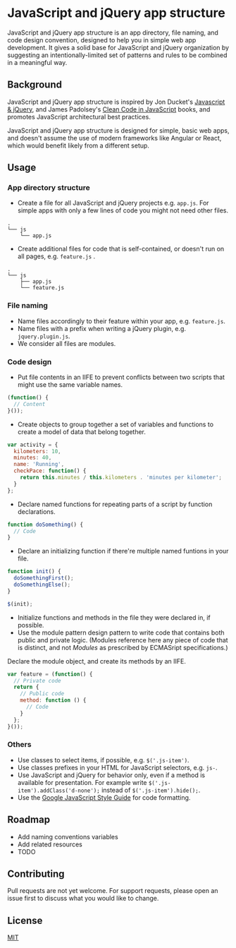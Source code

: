 # JavaScript and jQuery app structure
JavaScript and jQuery app structure is an app directory, file naming, and code design convention, designed to help you in simple web app development. It gives a solid base for JavaScript and jQuery organization by suggesting an intentionally-limited set of patterns and rules to be combined in a meaningful way.

## Background
JavaScript and jQuery app structure is inspired by Jon Ducket's [Javascript & jQuery](https://javascriptbook.com), and James Padolsey's [Clean Code in JavaScript](https://www.sitepoint.com/premium/books/clean-code-in-javascript) books, and promotes JavaScript architectural  best practices.

JavaScript and jQuery app structure is designed for simple, basic web apps, and doesn't assume the use of modern frameworks like Angular or React, which would benefit likely from a different setup.

## Usage
### App directory structure
- Create a file for all JavaScript and jQuery projects e.g. `app.js`. For simple apps with only a few lines of code you might not need other files.

```
.
└── js
    └── app.js
```

- Create additional files for code that is self-contained, or doesn't run on all pages, e.g.  `feature.js` .
```
.
└── js
    ├── app.js
    └── feature.js
```

### File naming
- Name files accordingly to their feature within your app, e.g. `feature.js`.
- Name files with a prefix when writing a jQuery plugin, e.g. `jquery.plugin.js`.
- We consider all files are modules.

### Code design
- Put file contents in an IIFE to prevent conflicts between two scripts that might use the same variable names.
``` js
(function() {
  // Content
}());
```

- Create objects to group together a set of variables and functions to create a model of data that belong together.
``` js
var activity = {
  kilometers: 10,
  minutes: 40,
  name: 'Running',
  checkPace: function() {
    return this.minutes / this.kilometers . 'minutes per kilometer';
  }
};
```
- Declare named functions for repeating parts of a script by function declarations.
``` js
function doSomething() {
  // Code
}
```

- Declare an initializing function if there're multiple named funtions in your file.
``` js
function init() {
  doSomethingFirst();
  doSomethingElse();
}

$(init);
```

- Initialize functions and methods in the file they were declared in, if possible.
- Use the module pattern design pattern to write code that contains both public and private logic. (Modules reference here any piece of code that is distinct, and not _Modules_ as prescribed by ECMASript specifications.)

Declare the module object, and create its methods by an IIFE.

``` js
var feature = (function() {
  // Private code
  return {
    // Public code
    method: function () {
      // Code
    }
  };
}());
```

### Others
- Use classes to select items, if possible, e.g. `$('.js-item')`.
- Use classes prefixes in your HTML for JavaScript selectors, e.g. `js-`.
- Use JavaScript and jQuery for behavior only, even if a method is available for presentation. For example write `$('.js-item').addClass('d-none');` instead of `$('.js-item').hide();`.
- Use the [Google JavaScript Style Guide](https://google.github.io/styleguide/jsguide.html) for code formatting.

## Roadmap
- Add naming conventions variables
- Add related resources
- TODO

## Contributing
Pull requests are not yet welcome. For support requests, please open an issue first to discuss what you would like to change.

## License
[MIT](https://github.com/martonlente/javascript-and-jquery-app-structure/blob/main/LICENSE)
